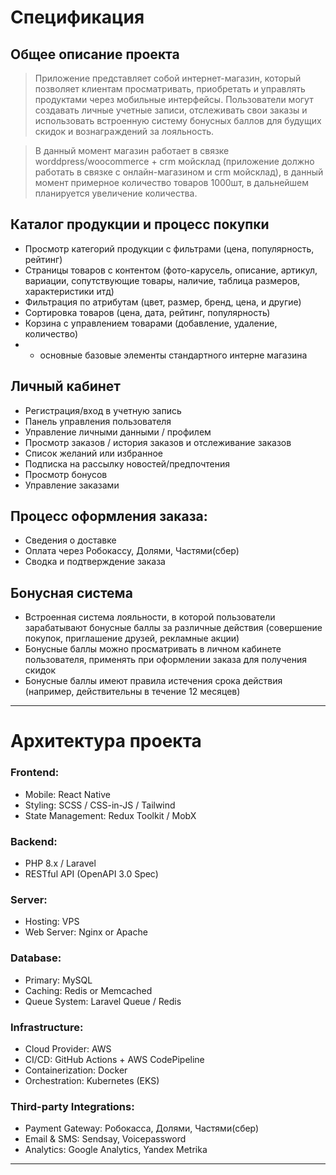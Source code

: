 # Спецификация

## Общее описание проекта
> Приложение представляет собой интернет-магазин, который позволяет клиентам просматривать, приобретать и управлять продуктами через мобильные интерфейсы. Пользователи могут создавать личные учетные записи, отслеживать свои заказы и использовать встроенную систему бонусных баллов для будущих скидок и вознаграждений за лояльность.

> В данный момент магазин работает в связке worddpress/woocommerce + crm мойсклад (приложение должно работать в связке с онлайн-магазином и crm мойсклад), в данный момент примерное количество товаров 1000шт, в дальнейшем планируется увеличение количества. 

## Каталог продукции и процесс покупки
- Просмотр категорий продукции с фильтрами (цена, популярность, рейтинг)
- Страницы товаров с контентом (фото-карусель, описание, артикул, вариации, сопутствующие товары, наличие, таблица размеров, характеристики итд)
- Фильтрация по атрибутам (цвет, размер, бренд, цена, и другие)
- Сортировка товаров (цена, дата, рейтинг, популярность)
- Корзина с управлением товарами (добавление, удаление, количество)
- + основные базовые элементы стандартного интерне магазина

## Личный кабинет
- Регистрация/вход в учетную запись
- Панель управления пользователя
- Управление личными данными / профилем
- Просмотр заказов / история заказов и отслеживание заказов
- Список желаний или избранное
- Подписка на рассылку новостей/предпочтения
- Просмотр бонусов
- Управление заказами

## Процесс оформления заказа:
- Сведения о доставке
- Оплата через Робокассу, Долями, Частями(сбер)
- Сводка и подтверждение заказа

## Бонусная система
- Встроенная система лояльности, в которой пользователи зарабатывают бонусные баллы за различные действия (cовершение покупок, приглашение друзей, рекламные акции)
- Бонусные баллы можно просматривать в личном кабинете пользователя, применять при оформлении заказа для получения скидок
- Бонусные баллы имеют правила истечения срока действия (например, действительны в течение 12 месяцев)

---

# Архитектура проекта

### Frontend:
- Mobile: React Native
- Styling: SCSS / CSS-in-JS / Tailwind
- State Management: Redux Toolkit / MobX

### Backend:
- PHP 8.x / Laravel
- RESTful API (OpenAPI 3.0 Spec)

### Server:
- Hosting: VPS
- Web Server: Nginx or Apache

### Database: 
- Primary: MySQL
- Caching: Redis or Memcached
- Queue System: Laravel Queue / Redis

### Infrastructure:
- Cloud Provider: AWS
- CI/CD: GitHub Actions + AWS CodePipeline
- Containerization: Docker
- Orchestration: Kubernetes (EKS)

### Third-party Integrations:
- Payment Gateway: Робокасса, Долями, Частями(сбер)
- Email & SMS: Sendsay, Voicepassword
- Analytics: Google Analytics, Yandex Metrika

--- 
